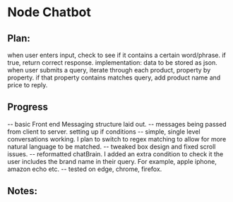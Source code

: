 # Node Chatbot



## Plan:
when user enters input, check to see if it contains a certain word/phrase. if true, return correct response.
implementation: data to be stored as json. when user submits a query, iterate through each product, property by property.
if that property contains matches query, add product name and price to reply.




## Progress
-- basic Front end Messaging structure laid out.
-- messages being passed from client to server. setting up if conditions
-- simple, single level conversations working. I plan to switch to regex matching to allow for more natural
language to be matched.
-- tweaked box design and fixed scroll issues.
-- reformatted chatBrain. I added an extra condition to check it the user includes the brand name in their query. For example,
apple iphone, amazon echo etc.
-- tested on edge, chrome, firefox. 

## Notes:
